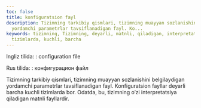 ```yaml
---
toc: false
title: konfiguratsion fayl
description: Tizimning tarkibiy qismlari, tizimning muayyan sozlanishini belgilaydigan
  yordamchi parametrlar tavsiflanadigan fayl. Ko...
keywords: tizimning, Tizimning, deyarli, matnli, qiladigan, interpretatsiya, Odatda,
  tizimlarda, kuchli, barcha
---
```


Ingliz tilida:
:   configuration file

Rus tilida:
:   конфигурацион файл

Tizimning tarkibiy qismlari, tizimning muayyan sozlanishini belgilaydigan yordamchi parametrlar tavsiflanadigan fayl. Konfiguratsion fayllar deyarli barcha kuchli tizimlarda bor. Odatda, bu, tizimning o‘zi interpretatsiya qiladigan matnli fayllardir.